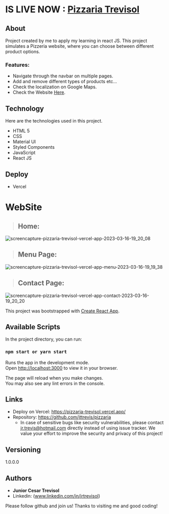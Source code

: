 # IS LIVE NOW : [Pizzaria Trevisol](https://pizzaria-trevisol.vercel.app/)



## About

Project created by me to apply my learning in react JS.
This project simulates a Pizzeria website, where you can choose between different product options.

### Features:

- Navigate through the navbar  on multiple pages.
- Add and remove different types of products etc...
- Check the localization on Google Maps.
- Check the Website [Here](https://pizzaria-trevisol.vercel.app/).

## Technology

Here are the technologies used in this project.

- HTML 5
- CSS
- Material UI
- Styled Components
- JavaScript
- React JS

## Deploy

- Vercel

# WebSite

 >## Home:
  ![screencapture-pizzaria-trevisol-vercel-app-2023-03-16-19_20_08](https://user-images.githubusercontent.com/105820012/225731001-8c592848-6aff-4f25-91b2-acf82c455ae0.png)



 >## Menu Page:
  ![screencapture-pizzaria-trevisol-vercel-app-menu-2023-03-16-19_19_38](https://user-images.githubusercontent.com/105820012/225730995-4ebc9400-2ab7-458b-8ef4-c0196e053dde.png)


 >## Contact Page:
  ![screencapture-pizzaria-trevisol-vercel-app-contact-2023-03-16-19_20_20](https://user-images.githubusercontent.com/105820012/225731009-d87ec2d8-7b94-4713-988b-06fa716e15ed.png)



This project was bootstrapped with [Create React App](https://github.com/facebook/create-react-app).

## Available Scripts

In the project directory, you can run:

### `npm start or yarn start`

Runs the app in the development mode.\
Open [http://localhost:3000](http://localhost:3000) to view it in your browser.

The page will reload when you make changes.\
You may also see any lint errors in the console.

## Links
  - Deploy on Vercel: https://pizzaria-trevisol.vercel.app/
  - Repository: https://github.com/jttrevis/pizzaria
    - In case of sensitive bugs like security vulnerabilities, please contact
      jr.trevis@hotmail.com directly instead of using issue tracker. We value your effort
      to improve the security and privacy of this project!

  ## Versioning

  1.0.0.0


  ## Authors

  * **Junior Cesar Trevisol** 
  * Linkedin: (www.linkedin.com/in/jrtrevisol)

  Please follow github and join us!
  Thanks to visiting me and good coding!
